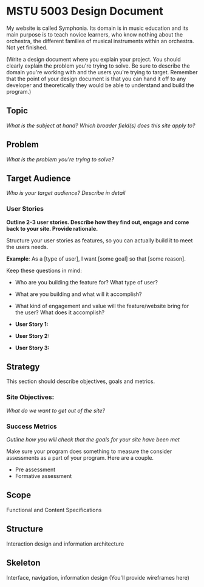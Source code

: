 # MSTU 5003 Design Document

My website is called Symphonia. Its domain is in music education and its main purpose is to teach novice learners, who know nothing about the orchestra, the different families of musical instruments within an orchestra. Not yet finished.

(Write a design document where you explain your project. You should clearly explain the problem you're trying to solve. Be sure to describe the domain you're working with and the users you're trying to target. Remember that the point of your design document is that you can hand it off to any developer and theoretically they would be able to understand and build the program.)


## Topic
*What is the subject at hand?*
*Which broader field(s) does this site apply to?*

## Problem
*What is the problem you're trying to solve?*

## Target Audience
*Who is your target audience? Describe in detail*

### User Stories
**Outline 2-3 user stories. Describe how they find out, engage and come back to your site. Provide rationale.**

Structure your user stories as features, so you can actually build it to meet the users needs.

**Example**: As a [type of user], I want [some goal] so that [some reason].

Keep these questions in mind:
- Who are you building the feature for? What type of user?
- What are you building and what will it accomplish?
- What kind of engagement and value will the feature/website bring for the user? What does it accomplish?

- **User Story 1:**
- **User Story 2:**
- **User Story 3:**


## Strategy

This section should describe objectives, goals and metrics.

### Site Objectives:
*What do we want to get out of the site?*

### Success Metrics
*Outline how you will check that the goals for your site have been met*

Make sure your program does something to measure the consider assessments as a part of your program. Here are a couple.

* Pre assessment
* Formative assessment


## Scope
Functional and Content Specifications

## Structure
Interaction design and information architecture

## Skeleton
Interface, navigation, information design
(You'll provide wireframes here)
